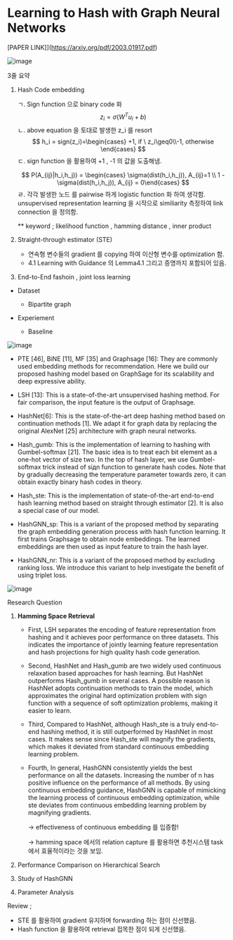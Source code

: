# Learning to Hash with Graph Neural Networks

[PAPER LINK]](https://arxiv.org/pdf/2003.01917.pdf)





![image](https://user-images.githubusercontent.com/52625664/129466017-55b70f50-248b-4628-935d-8f09866b16ff.png)


3줄 요약

1. Hash Code embedding

   ㄱ. Sign function 으로 binary code 화
   $$
   z_i = \sigma(W^Tu_i + b)
   $$
   ㄴ. above equation 을 토대로 발생한 z_i 를 resort
   $$
   h_i = sign(z_i)=\begin{cases} +1, if \ z_i\geq0\\-1, otherwise \end{cases}
   $$
   ㄷ. sign function 을 활용하여 +1 , -1 의 값을 도출해냄. 

   
   $$
   P(A_{ij}|h_i,h_j)) = \begin{cases} \sigma(dist(h_i,h_j)), A_{ij}=1 \\ 1 - \sigma(dist(h_i,h_j)), A_{ij} = 0\end{cases}
   $$
   ㄹ. 각각 발생한 노드 를 pairwise 하게 logistic function 화 하여 생각함. unsupervised representation learning 을 시작으로 similiarity 측정하여 link connection 을 정의함.

   ** keyword ; likelihood function , hamming distance , inner product

2. Straight-through estimator (STE)

   - 연속형 변수들의 gradient 를 copying 하여 이산형 변수를 optimization 함.
   - 4.1 Learning with Guidance 의 Lemma4.1  그리고 증명까지 포함되어 있음.

3. End-to-End fashoin , joint loss learning 



- Dataset
  - Bipartite graph







- Experiement
  - Baseline

  

![image](https://user-images.githubusercontent.com/52625664/129466022-8c836053-195d-4305-af3d-f7cacac0291f.png)

  

  - PTE [46], BiNE [11], MF [35] and Graphsage [16]: They are commonly used embedding methods for recommendation. Here we build our proposed hashing model based on GraphSage for its scalability and deep expressive ability.

  - LSH [13]: This is a state-of-the-art unsupervised hashing method. For fair comparison, the input feature is the output of Graphsage. 
  - HashNet[6]: This is the state-of-the-art deep hashing method based on continuation methods [1]. We adapt it for graph data by replacing the original AlexNet [25] architecture with graph neural networks.
  - Hash_gumb: This is the implementation of learning to hashing with Gumbel-softmax [21]. The basic idea is to treat each bit element as a one-hot vector of size two. In the top of hash layer, we use Gumbel-softmax trick instead of siдn function to generate hash codes. Note that by gradually decreasing the temperature parameter towards zero, it can obtain exactly binary hash codes in theory.
  - Hash_ste: This is the implementation of state-of-the-art end-to-end hash learning method based on straight through estimator [2]. It is also a special case of our model.
  - HashGNN_sp: This is a variant of the proposed method by separating the graph embedding generation process with hash function learning. It first trains Graphsage to obtain node embeddings. The learned embeddings are then used as input feature to train the hash layer.
  - HashGNN_nr: This is a variant of the proposed method by excluding ranking loss. We introduce this variant to help investigate the benefit of using triplet loss.



![image](https://user-images.githubusercontent.com/52625664/129466024-63a249fd-ddc6-4fda-b361-6d84e11191a7.png)



Research Question

1. **Hamming Space Retrieval**

   - First, LSH separates the encoding of feature representation from hashing and it achieves poor performance on three datasets. This indicates the importance of jointly learning feature representation and hash projections for high quality hash code generation.

   - Second, HashNet and Hash_gumb are two widely used continuous relaxation based approaches for hash learning. But HashNet outperforms Hash_gumb in several cases. A possible reason is HashNet adopts continuation methods to train the model, which approximates the original hard optimization problem with sign function with a sequence of soft optimization problems, making it easier to learn.

   - Third, Compared to HashNet, although Hash_ste is a truly end-to-end hashing method, it is still outperformed by HashNet in most cases. It makes sense since Hash_ste will magnify the gradients, which makes it deviated from standard continuous embedding learning problem.

   - Fourth, In general, HashGNN consistently yields the best performance on all the datasets. Increasing the number of n has positive influence on the performance of all methods. By using continuous embedding guidance, HashGNN is capable of mimicking the learning process of continuous embedding optimization, while ste deviates from continuous embedding learning problem by magnifying gradients.

     -> effectiveness of continuous embedding 를 입증함! 

     -> hamming space 에서의 relation capture 를 활용하면 추천시스템 task 에서 효율적이라는 것을 보임.

2. Performance Comparison on Hierarchical Search

3. Study of HashGNN

4. Parameter Analysis



Review ;

- STE 를 활용하여 gradient 유지하며 forwarding 하는 점이 신선했음.
- Hash function 을 활용하여 retrieval 접목한 점이 되게 신선했음.



